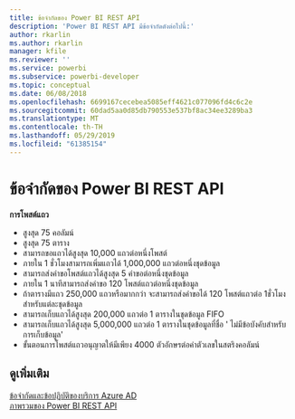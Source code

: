 ```yaml
---
title: ข้อจำกัดของ Power BI REST API
description: 'Power BI REST API มีข้อจำกัดดังต่อไปนี้:'
author: rkarlin
ms.author: rkarlin
manager: kfile
ms.reviewer: ''
ms.service: powerbi
ms.subservice: powerbi-developer
ms.topic: conceptual
ms.date: 06/08/2018
ms.openlocfilehash: 6699167cecebea5085eff4621c077096fd4c6c2e
ms.sourcegitcommit: 60dad5aa0d85db790553e537bf8ac34ee3289ba3
ms.translationtype: MT
ms.contentlocale: th-TH
ms.lasthandoff: 05/29/2019
ms.locfileid: "61385154"
---
```

# <a name="power-bi-rest-api-limitations"></a>ข้อจำกัดของ Power BI REST API  
  
**การโพสต์แถว**
  
* สูงสุด 75 คอลัมน์
* สูงสุด 75 ตาราง
* สามารถขอแถวได้สูงสุด 10,000 แถวต่อหนึ่งโพสต์  
* ภายใน 1 ชั่วโมงสามารถเพิ่มแถวได้ 1,000,000 แถวต่อหนึ่งชุดข้อมูล  
* สามารถส่งคำขอโพสต์แถวได้สูงสุด 5 คำขอต่อหนึ่งชุดข้อมูล  
* ภายใน 1 นาทีสามารถส่งคำขอ 120 โพสต์แถวต่อหนึ่งชุดข้อมูล
* ถ้าตารางมีแถว 250,000 แถวหรือมากกว่า จะสามารถส่งคำขอได้ 120 โพสต์แถวต่อ 1ชั่วโมงสำหรับแต่ละชุดข้อมูล
* สามารถเก็บแถวได้สูงสุด 200,000 แถวต่อ 1 ตารางในชุดข้อมูล FIFO
* สามารถเก็บแถวได้สูงสุด 5,000,000 แถวต่อ 1 ตารางในชุดข้อมูลที่ชื่อ ' ไม่มีข้อบังคับสำหรับการเก็บข้อมูล'  
* ขั้นตอนการโพสต์แถวอนุญาตให้มีเพียง 4000 ตัวอักษรต่อค่าตัวเลขในสตริงคอลัมน์
  
## <a name="see-also"></a>ดูเพิ่มเติม

[ข้อจำกัดและข้อปฏิบัติของบริการ Azure AD](https://docs.microsoft.com/azure/active-directory/active-directory-service-limits-restrictions)   
[ภาพรวมของ Power BI REST API](https://docs.microsoft.com/rest/api/power-bi/)